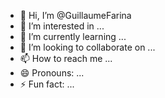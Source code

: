 - 👋 Hi, I’m @GuillaumeFarina
- 👀 I’m interested in ...
- 🌱 I’m currently learning ...
- 💞️ I’m looking to collaborate on ...
- 📫 How to reach me ...
- 😄 Pronouns: ...
- ⚡ Fun fact: ...

<!---
GuillaumeFarina/GuillaumeFarina is a ✨ special ✨ repository because its `README.md` (this file) appears on your GitHub profile.
You can click the Preview link to take a look at your changes.
--->
